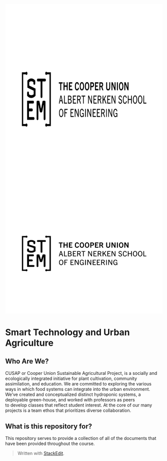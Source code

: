﻿
<img src="./pics/summer_stem_logo.png" align="left" height="600" width="2400" >

![enter image description here](./pics/summer_stem_logo.png) 
# Smart Technology and Urban Agriculture
 ## Who Are We?
 CUSAP or Cooper Union Sustainable Agricultural Project, is a socially and ecologically integrated initiative for plant cultivation, community assimilation, and education. We are committed to exploring the various ways in which food systems can integrate into the urban environment. We’ve created and conceptualized distinct hydroponic systems, a deployable green-house, and worked with professors as peers  
to develop classes that reflect student interest. At the core of our many projects is a team ethos that prioritizes  diverse collaboration.

## What is this repository for?
This repository serves to provide a collection of all of the documents that have been provided throughout the course. 

> Written with [StackEdit](https://stackedit.io/).
